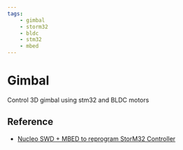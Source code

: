 ```yaml
---
tags:
    - gimbal
    - storm32
    - bldc
    - stm32
    - mbed
---
```


# Gimbal

Control 3D gimbal using stm32 and BLDC motors


## Reference
- [Nucleo SWD + MBED to reprogram StorM32 Controller](https://hackaday.io/project/168990-nucleo-swd-mbed-to-reprogram-storm32-controller)